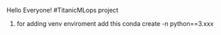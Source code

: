 Hello Everyone! #TitanicMLops project
1. for adding venv enviroment add this 
   conda create -n <env-name> python==3.xxx 

